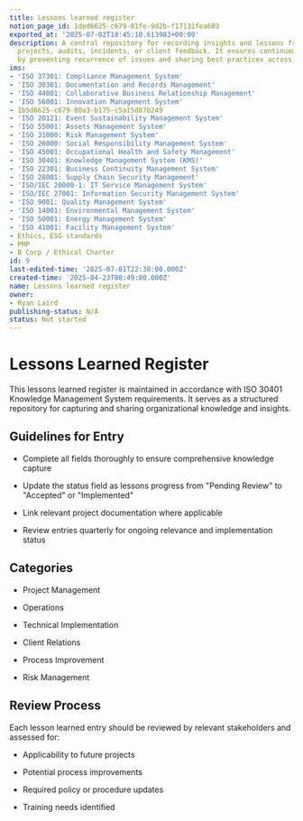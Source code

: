 ```yaml
---
title: Lessons learned register
notion_page_id: 1ded6625-c679-81fe-9d2b-f17131fea603
exported_at: '2025-07-02T18:45:10.613983+00:00'
description: A central repository for recording insights and lessons from completed
  projects, audits, incidents, or client feedback. It ensures continuous improvement
  by preventing recurrence of issues and sharing best practices across teams.
ims:
- 'ISO 37301: Compliance Management System'
- 'ISO 30301: Documentation and Records Management'
- 'ISO 44001: Collaborative Business Relationship Management'
- 'ISO 56001: Innovation Management System'
- 1b5d6625-c679-80a3-b175-c5a15d87b249
- 'ISO 20121: Event Sustainability Management System'
- 'ISO 55001: Assets Management System'
- 'ISO 31000: Risk Management System'
- 'ISO 26000: Social Responsibility Management System'
- 'ISO 45001: Occupational Health and Safety Management'
- 'ISO 30401: Knowledge Management System (KMS)'
- 'ISO 22301: Business Continuity Management System'
- 'ISO 28001: Supply Chain Security Management'
- 'ISO/IEC 20000-1: IT Service Management System'
- 'ISO/IEC 27001: Information Security Management System'
- 'ISO 9001: Quality Management System'
- 'ISO 14001: Environmental Management System'
- 'ISO 50001: Energy Management System'
- 'ISO 41001: Facility Management System'
- Ethics, ESG standards
- PMP
- B Corp / Ethical Charter
id: 9
last-edited-time: '2025-07-01T22:38:00.000Z'
created-time: '2025-04-23T08:49:00.000Z'
name: Lessons learned register
owner:
- Ryan Laird
publishing-status: N/A
status: Not started
---
```


# Lessons Learned Register

<!-- Unsupported block type: table -->

This lessons learned register is maintained in accordance with ISO 30401 Knowledge Management System requirements. It serves as a structured repository for capturing and sharing organizational knowledge and insights.

## Guidelines for Entry

- Complete all fields thoroughly to ensure comprehensive knowledge capture

- Update the status field as lessons progress from "Pending Review" to "Accepted" or "Implemented"

- Link relevant project documentation where applicable

- Review entries quarterly for ongoing relevance and implementation status

## Categories

- Project Management

- Operations

- Technical Implementation

- Client Relations

- Process Improvement

- Risk Management

## Review Process

Each lesson learned entry should be reviewed by relevant stakeholders and assessed for:

- Applicability to future projects

- Potential process improvements

- Required policy or procedure updates

- Training needs identified

<!-- Unsupported block type: callout -->

<!-- Unsupported block type: child_database -->